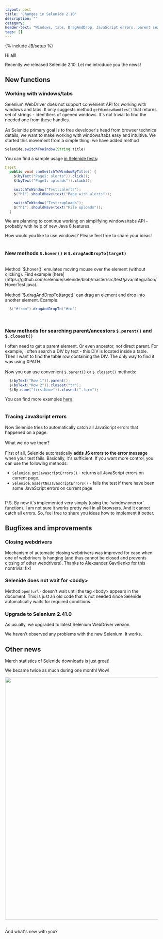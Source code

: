 ```yaml
---
layout: post
title: "Changes in Selenide 2.10"
description: ""
category:
header-text: "Windows, tabs, DragAndDrop, JavaScript errors, parent search and upgrade to Selenium 2.41.0"
tags: []
---
```

{% include JB/setup %}

Hi all!

Recently we released Selenide 2.10. Let me introduce you the news!

## New functions

### Working with windows/tabs

Selenium WebDriver does not support convenient API for working with windows and tabs.
It only suggests method `getWindowHandles()` that returns set of strings - identifiers of opened windows.
It's not trivial to find the needed one from these handles.
<br/>
<br/>
As Selenide primary goal is to free developer's head from browser technical details, we want to make working with
windows/tabs easy and intuitive. We started this movement from a simple thing: we have added method

```java
Selenide.switchToWindow(String title)
```

You can find a sample usage [in Selenide tests](https://github.com/selenide/selenide/blob/master/src/test/java/integration/TabsTest.java#LC45):

```java
@Test
  public void canSwitchToWindowByTitle() {
    $(byText("Page2: alerts")).click();
    $(byText("Page1: uploads")).click();

    switchToWindow("Test::alerts");
    $("h1").shouldHave(text("Page with alerts"));

    switchToWindow("Test::uploads");
    $("h1").shouldHave(text("File uploads"));
  }
```

We are planning to continue working on simplifying windows/tabs API - probably with help of new Java 8 features. 

How would you like to use windows? Please feel free to share your ideas!
<br/>
<br/>

### New methods `$.hover()` и `$.dragAndDropTo(target)`

<br/>
Method `$.hover()` emulates moving mouse over the element (without clicking).
Find example [here](https://github.com/selenide/selenide/blob/master/src/test/java/integration/HoverTest.java).
<br/>
<br/>
Method `$.dragAndDropTo(target)` can drag an element and drop into another element. Example:

```java
  $("#from").dragAndDropTo("#to")
```

<br/>

### New methods for searching parent/ancestors `$.parent()` and `$.closest()`

I often need to get a parent element. Or even ancestor, not direct parent. For example, I often search a DIV by text - 
this DIV is located inside a table. Then I want to find the table row containing the DIV. The only way to find it was using XPATH.
<br/>
<br/>
Now you can use convenient `$.parent()` or `$.closest()` methods:

```java
  $(byText("Row 1")).parent();
  $(byText("Row 2")).closest("tr");
  $(By.name("firstName")).closest(".form");
```

You can find more examples [here](https://github.com/selenide/selenide/blob/master/src/test/java/integration/ParentTest.java)
<br/>
<br/>

### Tracing JavaScript errors
Now Selenide tries to automatically catch all JavaScript errors that happened on a page.
<br/>
<br/>
What we do we them?
<br/>
<br/>
First of all, Selenide automatically **adds JS errors to the error message** when your test fails.
Basically, it's sufficient. If you want more control, you can use the following methods:

* ```Selenide.getJavascriptErrors()``` - returns all JavaScript errors on current page.
* ```Selenide.assertNoJavascriptErrors()``` - fails the test if there have been some JavaScript errors on current page.

<br/>
P.S. By now it's implemented very simply (using the `window.onerror` function). I am not sure it works pretty well
in all browsers. And it cannot catch all errors. So, feel free to share you ideas how to implement it better.

<br/>

## Bugfixes and improvements
### Closing webdrivers 
Mechanism of automatic closing webdrivers was improved for case when one of webdrivers is hanging (and thus cannot be 
closed and prevents closing of other webdrivers). Thanks to Aleksander Gavrilenko for this nontrivial fix!

### Selenide does not wait for &lt;body&gt;

Method `open(url)` doesn't wait until the tag &lt;body&gt; appears in the document.
This is just an old code that is not needed since Selenide automatically waits for required conditions. 

 
### Upgrade to Selenium 2.41.0

As usually, we upgraded to latest Selenium WebDriver version.

We haven't observed any problems with the new Selenium. It works.

## Other news

March statistics of Selenide downloads is just great!

We became twice as much during one month! Wow!

<center>
<img src="{{ BASE_PATH }}/images/2014/04/selenide_downloads.2014-03.png" width="800"/>
</center>


<br/>

And what's new with you?

<br/>